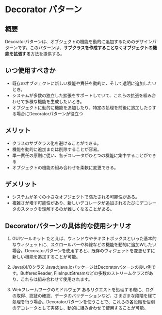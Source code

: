 # Decorator パターン

## 概要

Decoratorパターンは、オブジェクトの機能を動的に追加するためのデザインパターンです。このパターンは、**サブクラスを作成することなくオブジェクトの機能を拡張する**方法を提供する。

## いつ使用すべきか

- 既存のオブジェクトに新しい機能や責任を動的に、そして透明に追加したいとき。
- システムが多数の独立した拡張をサポートしていて、これらの拡張を組み合わせて多様な機能を生成したいとき。
- オブジェクトに動的に機能を追加したり、特定の処理を前後に追加したりする場合にDecoratorパターンが役立つ

## メリット

- クラスのサブクラス化を避けることができる。
- 機能を動的に追加または削除することが容易。
- 単一責任の原則に従い、各デコレータがひとつの機能に集中することができる
- オブジェクトの機能の組み合わせを柔軟に変更できる。

## デメリット

- システムが多くの小さなオブジェクトで満たされる可能性がある。
- 複雑さが増す可能性があり、新しいデコレータが追加されるたびにデコレータのスタックを理解するのが難しくなることがある。

## Decoratorパターンの具体的な使用シナリオ

1. GUIツールキット
    たとえば、ウィンドウやテキストボックスといった基本的なウィジェットに、スクロールバーや枠線などの機能を動的に追加Wしたい場合。Decoratorパターンを使用すると、既存のウィジェットを変更せずに新しい機能を追加することが可能。

2. JavaのI/Oクラス
   Javaのjava.ioパッケージはDecoratorパターンの良い例です。BufferedReader, FileInputStreamなどの多数のストリームクラスがあり、これらは組み合わせて使用されます。

3. Webフレームワークのミドルウェア
   あるリクエストを処理する際に、ログの取得、認証の確認、データのバリデーションなど、さまざまな段階を経て処理を行う場合。Decoratorパターンを使うことで、これらの各段階を個別のデコレータとして実装し、動的に組み合わせて使用することが可能。